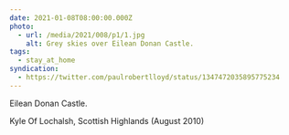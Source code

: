 ```yaml
---
date: 2021-01-08T08:00:00.000Z
photo:
  - url: /media/2021/008/p1/1.jpg
    alt: Grey skies over Eilean Donan Castle.
tags:
  - stay_at_home
syndication:
  - https://twitter.com/paulrobertlloyd/status/1347472035895775234
---
```


Eilean Donan Castle.

Kyle Of Lochalsh, Scottish Highlands (August 2010)
